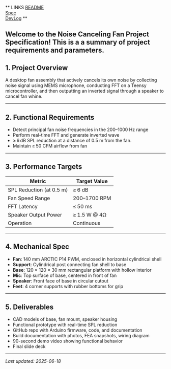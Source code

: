 **
LINKS
[README](../README.md)  
[Spec](ProjectSpec.md)  
[DevLog](DevLog.md)
**

## Welcome to the Noise Canceling Fan Project Specification! This is a a summary of project requirements and parameters. 



## 1. Project Overview
A desktop fan assembly that actively cancels its own noise by collecting noise signal using MEMS microphone, conducting FFT on a Teensy microcontroller, and then outputting an inverted signal through a speaker to cancel fan whine. 

---

## 2. Functional Requirements
- Detect principal fan noise frequencies in the 200–1000 Hz range
- Perform real-time FFT and generate inverted wave
- ≥ 6 dB SPL reduction at a distance of 0.5 m from the fan.
- Maintain ≥ 50 CFM airflow from fan

---

## 3. Performance Targets

| Metric                    | Target Value     |
|---------------------------|------------------|
| SPL Reduction (at 0.5 m)  | ≥ 6 dB           |
| Fan Speed Range           | 200–1700 RPM     |
| FFT Latency               | ≤ 50 ms          |
| Speaker Output Power      | ≥ 1.5 W @ 4Ω     |
| Operation                 | Continuous       |
---

## 4. Mechanical Spec
- **Fan**: 140 mm ARCTIC P14 PWM, enclosed in horizontal cylindrical shell
- **Support**: Cylindrical post connecting fan shell to base
- **Base**: 120 × 120 × 30 mm rectangular platform with hollow interior
- **Mic**: Top surface of base, centered in front of fan
- **Speaker**: Front face of base in circular cutout
- **Feet**: 4 corner supports with rubber bottoms for grip

---

## 5. Deliverables
- CAD models of base, fan mount, speaker housing
- Functional prototype with real-time SPL reduction
- GitHub repo with Arduino firmware, code, and documentation
- Build documentation with photos, FEA snapshots, wiring diagram
- 90-second demo video showing functional behavior
- Final slide deck

---

_Last updated: 2025-06-18_

